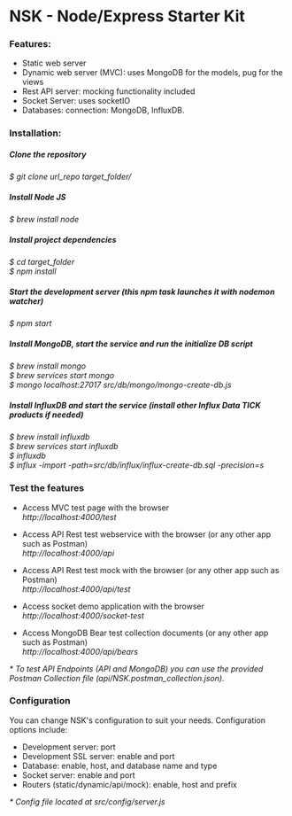 # NSK - Node/Express Starter Kit 

### Features:
- Static web server
- Dynamic web server (MVC): uses MongoDB for the models, pug for the views
- Rest API server: mocking functionality included
- Socket Server: uses socketIO
- Databases: connection: MongoDB, InfluxDB.

### Installation:
##### Clone the repository 
_$ git clone url_repo target_folder/_

##### Install Node JS
_$ brew install node_
 
##### Install project dependencies
_$ cd target_folder_<br/>
_$ npm install_

##### Start the development server (this npm task launches it with nodemon watcher)
_$ npm start_

##### Install MongoDB, start the service  and run the initialize DB script
_$ brew install mongo_<br/>
_$ brew services start mongo_<br/>
_$ mongo localhost:27017 src/db/mongo/mongo-create-db.js_<br/>

##### Install InfluxDB and start the service (install other Influx Data TICK products if needed)
_$ brew install influxdb_<br/>
_$ brew services start influxdb_<br/>
_$ influxdb_<br/>
_$ influx -import -path=src/db/influx/influx-create-db.sql -precision=s_


### Test the features
- Access MVC test page with the browser<br/>
_http://localhost:4000/test_

- Access API Rest test webservice with the browser (or any other app such as Postman)<br/>
_http://localhost:4000/api_

- Access API Rest test mock with the browser (or any other app such as Postman)<br/>
_http://localhost:4000/api/test_

- Access socket demo application with the browser<br/>
_http://localhost:4000/socket-test_

- Access MongoDB Bear test collection documents (or any other app such as Postman)<br/>
_http://localhost:4000/api/bears_

_* To test API Endpoints (API and MongoDB) you can use the provided Postman Collection file (api/NSK.postman_collection.json)._ 


### Configuration
You can change NSK's configuration to suit your needs. Configuration options include:

- Development server: port
- Development SSL server: enable and port
- Database: enable, host, and database name and type
- Socket server: enable and port
- Routers (static/dynamic/api/mock): enable, host and prefix 

_* Config file located at src/config/server.js_

